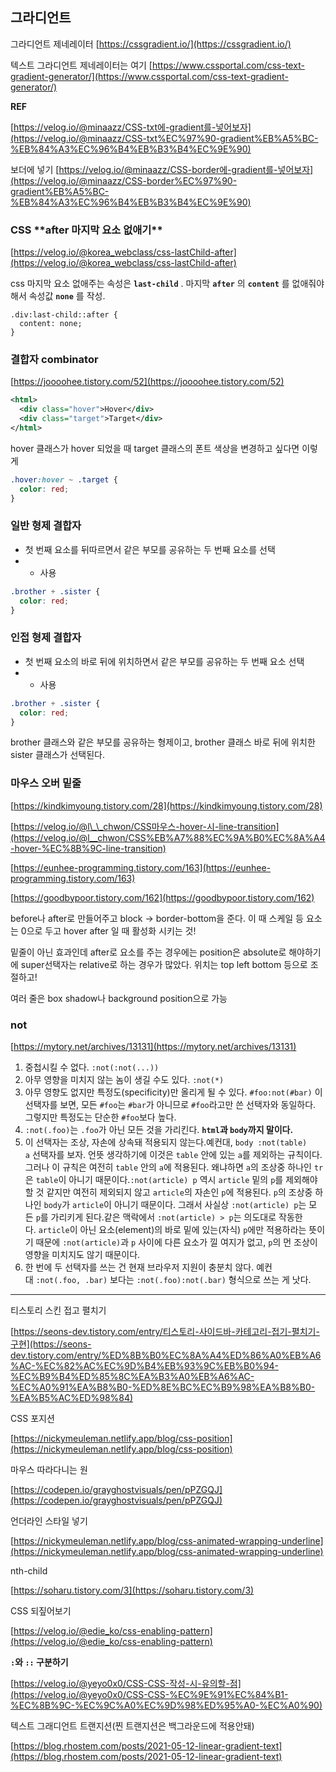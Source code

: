 ## 그라디언트

그라디언트 제네레이터 [https://cssgradient.io/](https://cssgradient.io/)

텍스트 그라디언트 제네레이터는 여기 [https://www.cssportal.com/css-text-gradient-generator/](https://www.cssportal.com/css-text-gradient-generator/)

**REF**

[https://velog.io/@minaazz/CSS-txt에-gradient를-넣어보자](https://velog.io/@minaazz/CSS-txt%EC%97%90-gradient%EB%A5%BC-%EB%84%A3%EC%96%B4%EB%B3%B4%EC%9E%90)

보더에 넣기 [https://velog.io/@minaazz/CSS-border에-gradient를-넣어보자](https://velog.io/@minaazz/CSS-border%EC%97%90-gradient%EB%A5%BC-%EB%84%A3%EC%96%B4%EB%B3%B4%EC%9E%90)

### CSS \***\*after 마지막 요소 없애기\*\***

[https://velog.io/@korea_webclass/css-lastChild-after](https://velog.io/@korea_webclass/css-lastChild-after)

css 마지막 요소 없애주는 속성은 **`last-child`** . 마지막 **`after`** 의 **`content`** 를 없애줘야해서 속성값 **`none`** 를 작성.

```
.div:last-child::after {
  content: none;
}
```

### 결합자 **combinator**

[https://joooohee.tistory.com/52](https://joooohee.tistory.com/52)

```xml
<html>
  <div class="hover">Hover</div>
  <div class="target">Target</div>
</html>
```

hover 클래스가 hover 되었을 때 target 클래스의 폰트 색상을 변경하고 싶다면 이렇게

```css
.hover:hover ~ .target {
  color: red;
}
```

### 일반 형제 결합자

- 첫 번째 요소를 뒤따르면서 같은 부모를 공유하는 두 번째 요소를 선택
- - 사용

```css
.brother + .sister {
  color: red;
}
```

### 인접 형제 결합자

- 첫 번째 요소의 바로 뒤에 위치하면서 같은 부모를 공유하는 두 번째 요소 선택
- - 사용

```css
.brother + .sister {
  color: red;
}
```

brother 클래스와 같은 부모를 공유하는 형제이고, brother 클래스 바로 뒤에 위치한 sister 클래스가 선택된다.

### 마우스 오버 밑줄

[https://kindkimyoung.tistory.com/28](https://kindkimyoung.tistory.com/28)

[https://velog.io/@l\_\_chwon/CSS마우스-hover-시-line-transition](https://velog.io/@l__chwon/CSS%EB%A7%88%EC%9A%B0%EC%8A%A4-hover-%EC%8B%9C-line-transition)

[https://eunhee-programming.tistory.com/163](https://eunhee-programming.tistory.com/163)

[https://goodbypoor.tistory.com/162](https://goodbypoor.tistory.com/162)

before나 after로 만들어주고 block → border-bottom을 준다. 이 때 스케일 등 요소는 0으로 두고 hover after 일 때 활성화 시키는 것!

밑줄이 아닌 효과인데 after로 요소를 주는 경우에는 position은 absolute로 해야하기에 super선택자는 relative로 하는 경우가 많았다. 위치는 top left bottom 등으로 조절하고!

여러 줄은 box shadow나 background position으로 가능

### not

[https://mytory.net/archives/13131](https://mytory.net/archives/13131)

1. 중첩시킬 수 없다. `:not(:not(...))`
2. 아무 영향을 미치지 않는 놈이 생길 수도 있다. `:not(*)`
3. 아무 영향도 없지만 특정도(specificity)만 올리게 될 수 있다. `#foo:not(#bar)` 이 선택자를 보면, 모든 `#foo`는 `#bar`가 아니므로 `#foo`라고만 쓴 선택자와 동일하다. 그렇지만 특정도는 단순한 `#foo`보다 높다.
4. `:not(.foo)`는 `.foo`가 아닌 모든 것을 가리킨다. **`html`과 `body`까지 말이다.**
5. 이 선택자는 조상, 자손에 상속돼 적용되지 않는다.예컨대, `body :not(table) a` 선택자를 보자. 언뜻 생각하기에 이것은 `table` 안에 있는 `a`를 제외하는 규칙이다. 그러나 이 규칙은 여전히 `table` 안의 `a`에 적용된다. 왜냐하면 `a`의 조상중 하나인 `tr`은 `table`이 아니기 때문이다.`:not(article) p` 역시 `article` 밑의 `p`를 제외해야 할 것 같지만 여전히 제외되지 않고 `article`의 자손인 `p`에 적용된다. `p`의 조상중 하나인 `body`가 `article`이 아니기 때문이다. 그래서 사실상 `:not(article) p`는 모든 `p`를 가리키게 된다.같은 맥락에서 `:not(article) > p`는 의도대로 작동한다. `article`이 아닌 요소(element)의 바로 밑에 있는(자식) `p`에만 적용하라는 뜻이기 때문에 `:not(article)`과 `p` 사이에 다른 요소가 낄 여지가 없고, `p`의 먼 조상이 영향을 미치지도 않기 때문이다.
6. 한 번에 두 선택자를 쓰는 건 현재 브라우저 지원이 충분치 않다. 예컨대 `:not(.foo, .bar)` 보다는 `:not(.foo):not(.bar)` 형식으로 쓰는 게 낫다.

---

티스토리 스킨 접고 펼치기

[https://seons-dev.tistory.com/entry/티스토리-사이드바-카테고리-접기-펼치기-구현](https://seons-dev.tistory.com/entry/%ED%8B%B0%EC%8A%A4%ED%86%A0%EB%A6%AC-%EC%82%AC%EC%9D%B4%EB%93%9C%EB%B0%94-%EC%B9%B4%ED%85%8C%EA%B3%A0%EB%A6%AC-%EC%A0%91%EA%B8%B0-%ED%8E%BC%EC%B9%98%EA%B8%B0-%EA%B5%AC%ED%98%84)

CSS 포지션

[https://nickymeuleman.netlify.app/blog/css-position](https://nickymeuleman.netlify.app/blog/css-position)

마우스 따라다니는 원

[https://codepen.io/grayghostvisuals/pen/pPZGQJ](https://codepen.io/grayghostvisuals/pen/pPZGQJ)

언더라인 스타일 넣기

[https://nickymeuleman.netlify.app/blog/css-animated-wrapping-underline](https://nickymeuleman.netlify.app/blog/css-animated-wrapping-underline)

nth-child

[https://soharu.tistory.com/3](https://soharu.tistory.com/3)

CSS 되짚어보기

[https://velog.io/@edie_ko/css-enabling-pattern](https://velog.io/@edie_ko/css-enabling-pattern)

**`:`와 `::` 구분하기**

[https://velog.io/@yeyo0x0/CSS-CSS-작성-시-유의할-점](https://velog.io/@yeyo0x0/CSS-CSS-%EC%9E%91%EC%84%B1-%EC%8B%9C-%EC%9C%A0%EC%9D%98%ED%95%A0-%EC%A0%90)

텍스트 그래디언트 트랜지션(찐 트랜지션은 백그라운드에 적용안돼)

[https://blog.rhostem.com/posts/2021-05-12-linear-gradient-text](https://blog.rhostem.com/posts/2021-05-12-linear-gradient-text)
